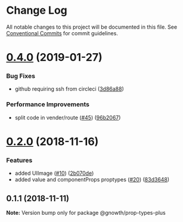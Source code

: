# Change Log

All notable changes to this project will be documented in this file.
See [Conventional Commits](https://conventionalcommits.org) for commit guidelines.

# [0.4.0](https://github.com/gnowth/react/compare/v0.2.0...v0.4.0) (2019-01-27)


### Bug Fixes

* github requiring ssh from circleci ([3d86a88](https://github.com/gnowth/react/commit/3d86a88))


### Performance Improvements

* split code in vender/route ([#45](https://github.com/gnowth/react/issues/45)) ([96b2067](https://github.com/gnowth/react/commit/96b2067))





# [0.2.0](https://github.com/gnowth/react/compare/v0.1.1...v0.2.0) (2018-11-16)


### Features

* added UIImage ([#10](https://github.com/gnowth/react/issues/10)) ([2b070de](https://github.com/gnowth/react/commit/2b070de))
* added value and componentProps proptypes ([#20](https://github.com/gnowth/react/issues/20)) ([83d3648](https://github.com/gnowth/react/commit/83d3648))





## 0.1.1 (2018-11-11)

**Note:** Version bump only for package @gnowth/prop-types-plus
